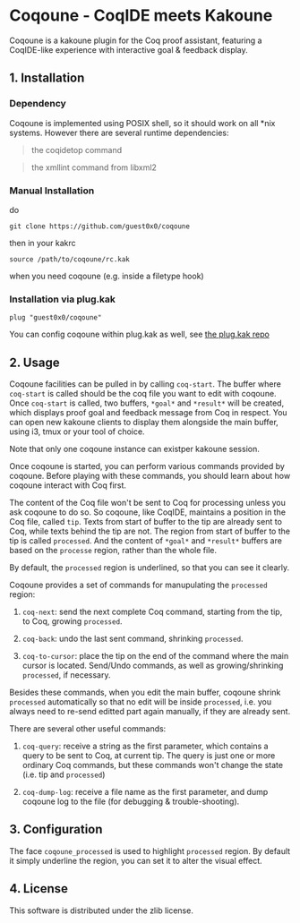 
# Coqoune - CoqIDE meets Kakoune

Coqoune is a kakoune plugin for the Coq proof assistant,
featuring a CoqIDE-like experience with interactive goal & feedback display.

## 1. Installation

### Dependency
Coqoune is implemented using POSIX shell,
so it should work on all *nix systems.
However there are several runtime dependencies:

> the coqidetop command
 
> the xmllint command from libxml2

### Manual Installation
do
```
git clone https://github.com/guest0x0/coqoune
```
then in your kakrc
```
source /path/to/coqoune/rc.kak
```
when you need coqoune (e.g. inside a filetype hook)

### Installation via plug.kak
```
plug "guest0x0/coqoune"
```
You can config coqoune within plug.kak as well, see [the plug.kak repo](https://gitlab.com/andreyorst/plug.kak)


## 2. Usage
Coqoune facilities can be pulled in by calling `coq-start`.
The buffer where `coq-start` is called should be the coq file you want to edit with coqoune.
Once `coq-start` is called, two buffers,
`*goal*` and `*result*` will be created,
which displays proof goal and feedback message from Coq in respect.
You can open new kakoune clients to display them alongside the main buffer,
using i3, tmux or your tool of choice.

Note that only one coqoune instance can existper kakoune session.

Once coqoune is started,
you can perform various commands provided by coqoune.
Before playing with these commands,
you should learn about how coqoune interact with Coq first.

The content of the Coq file won't be sent to Coq for processing
unless you ask coqoune to do so.
So coqoune, like CoqIDE, maintains a position in the Coq file, called `tip`.
Texts from start of buffer to the tip are already sent to Coq,
while texts behind the tip are not.
The region from start of buffer to the tip is called `processed`.
And the content of `*goal*` and `*result*` buffers are based on the `processe` region,
rather than the whole file.

By default, the `processed` region is underlined,
so that you can see it clearly.

Coqoune provides a set of commands for manupulating the `processed` region:

1.  `coq-next`: send the next complete Coq command,
starting from the tip, to Coq, growing `processed`.

2.  `coq-back`: undo the last sent command, shrinking `processed`.

3.  `coq-to-cursor`: place the tip on the end of the command where the main cursor is located.
Send/Undo commands, as well as growing/shrinking `processed`, if necessary.

Besides these commands, when you edit the main buffer,
coqoune shrink `processed` automatically so that no edit
will be inside `processed`,
i.e. you always need to re-send editted part again manually,
if they are already sent.

There are several other useful commands:

1.  `coq-query`: receive a string as the first parameter,
which contains a query to be sent to Coq, at current tip.
The query is just one or more ordinary Coq commands,
but these commands won't change the state (i.e. tip and `processed`)

2.  `coq-dump-log`: receive a file name as the first parameter,
and dump coqoune log to the file (for debugging & trouble-shooting).


## 3. Configuration
The face `coqoune_processed` is used to highlight `processed` region.
By default it simply underline the region,
you can set it to alter the visual effect.


## 4. License
This software is distributed under the zlib license.
